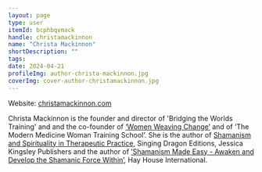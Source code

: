 ```yaml
---
layout: page
type: user
itemId: bcphbqvmack
handle: christamackinnon
name: "Christa Mackinnon"
shortDescription: ""
tags:
date: 2024-04-21
profileImg: author-christa-mackinnon.jpg
coverImg: cover-author-christamackinnon.jpg
---
```


Website: [christamackinnon.com](https://christamackinnon.com/)

Christa Mackinnon is the founder and director of 'Bridging the Worlds Training' and and the co-founder of [‘Women Weaving Change’](https://www.womenweavingchange.com/) and of ‘The Modern Medicine Woman Training School’. She is the author of [Shamanism and Spirituality in Therapeutic Practice](https://www.goodreads.com/book/show/14483175-shamanism-and-spirituality-in-therapeutic-practice), Singing Dragon Editions, Jessica Kingsley Publishers and the author of [’Shamanism Made Easy - Awaken and Develop the Shamanic Force Within’](https://www.goodreads.com/book/show/40587211-shamanism-made-easy), Hay House International.
